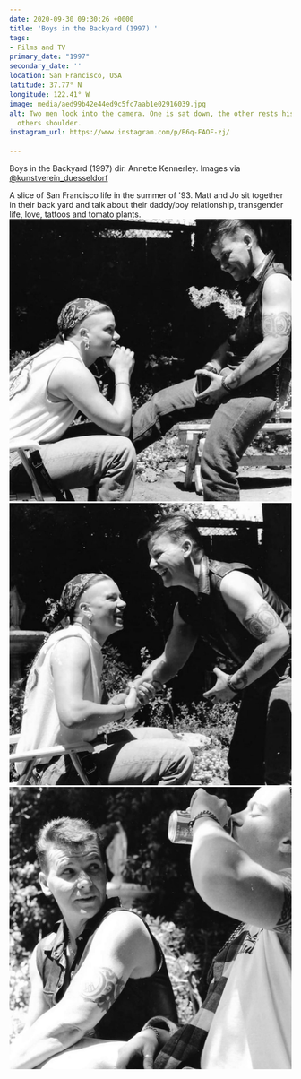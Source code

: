 ```yaml
---
date: 2020-09-30 09:30:26 +0000
title: 'Boys in the Backyard (1997) '
tags:
- Films and TV
primary_date: "1997"
secondary_date: ''
location: San Francisco, USA
latitude: 37.77° N
longitude: 122.41° W
image: media/aed99b42e44ed9c5fc7aab1e02916039.jpg
alt: Two men look into the camera. One is sat down, the other rests his head on the
  others shoulder.
instagram_url: https://www.instagram.com/p/B6q-FAOF-zj/

---
```

Boys in the Backyard (1997) dir. Annette Kennerley. Images via [@kunstverein_duesseldorf](https://www.instagram.com/kunstverein_duesseldorf/)

A slice of San Francisco life in the summer of '93. Matt and Jo sit together in their back yard and talk about their daddy/boy relationship, transgender life, love, tattoos and tomato plants.![](media/15805269f6acd8ec07aa82686c336f67.jpg)![](media/e4d39de27d26215693fe82aeb3398f4b.jpg)![](media/f84e69a5c8fe8ce9753eb5ddf6faf26d.jpg)